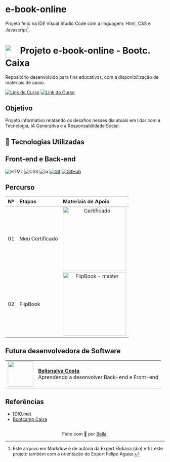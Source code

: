 # e-book-online

Projeto feito na IDE Visual Studio Code com a linguagem: Html, CSS e Javascript[^1].

<h1>
    <a href="https://www.dio.me/">
     <img align="center" width="40px" src="https://hermes.digitalinnovation.one/assets/diome/logo-minimized.png"></a>
    <span>Projeto e-book-online - Bootc. Caixa</span>
</h1>

Repositório desenvolvido para fins educativos, com a disponibilização de materiais de apoio.

[![Link do Curso](https://img.shields.io/badge/▶-000?style=for-the-badge&logo=movie&logoColor=E94D5F)](https://web.dio.me/course/versionamento-de-codigo-com-git-e-github/learning/f3cbaa66-efbd-4c25-842e-2069c188c066) 
[![Link do Curso](https://img.shields.io/badge/Acesse%20o%20Curso%20na%20Plataforma-E94D5F?style=for-the-badge)](https://web.dio.me/course/versionamento-de-codigo-com-git-e-github/learning/f3cbaa66-efbd-4c25-842e-2069c188c066) 

## Objetivo
Projeto informativo relatando os desafios nesses dia atuais em lidar com a Tecnologia, IA Generativa e a Responsabilidade Social.

## 🤖 Tecnologias Utilizadas
## Front-end e Back-end
![HTML](https://img.shields.io/badge/HTML-000?style=for-the-badge&logo=html5&logoColor=30A3DC)
![CSS](https://img.shields.io/badge/CSS-000?style=for-the-badge&logo=css3&logoColor=E94D5F)
![ia](https://github.com/user-attachments/assets/eb3150c5-1785-41ae-8091-9cff51ebfdeb)
[![Git](https://img.shields.io/badge/Git-000?style=for-the-badge&logo=git&logoColor=E94D5F)](https://git-scm.com/doc) 
[![GitHub](https://img.shields.io/badge/GitHub-000?style=for-the-badge&logo=github&logoColor=30A3DC)](https://docs.github.com/)
<br>

## Percurso
<table>
  <thead>
    <tr align="left">
      <th>Nº</th>
      <th>Etapas</th>
      <th>Materiais de Apoio</th>
    </tr>
  </thead>
  <tbody align="left">
    <tr>      
      <td>01</td>
      <td>Meu Certificado</td>
      <td align="center">
        <a href="https://web.dio.me/track/coding-the-future-ia-generativa-microsoft-copilot">
           <img align="center" alt="Certificado" src="https://github.com/user-attachments/assets/418efc19-c0ee-4250-8ea7-a6232d5af2f8" width="200" heigth="150">
        </a>
      </td> 
      <tr>
      <td>02</td>
      <td>FlipBook</td>
      <td align="center">
        <a href=" https://belisnalvacosta.github.io/e-book-online">
           <img align="center" alt="FlipBook - master" src="https://github.com/user-attachments/assets/422216ad-09bf-4836-8693-f3e1c382f128" width="200" heigth="150">
        </a>
      </td>    
    </tr>        
  </tbody>
  <tfoot></tfoot>
</table>

## Futura desenvolvedora de Software
<table>
  <tr>
    <td>
      <img width="80px" align="center" src="https://avatars.githubusercontent.com/BelisnalvaCosta"/>
    </td>
    <td align="left">
      <a href="https://github.com/BelisnalvaCosta">
        <span><b>Belisnalva Costa</b></span>
      </a>
      <br>
      <span>Aprendendo a desenvolver Back-end e Front-end</span>
    </td>
  </tr>
</table>

## Referências
- [DIO.me)
- [Bootcamp Caixa](https://web.dio.me/track/coding-the-future-ia-generativa-microsoft-copilot)
  
##
<div align="center">Feito com 💙 por <a href="https://github.com/BelisnalvaCosta/">Bella</a>.</div>

[^1]: Este arquivo em Markdow é de autoria da Expert Elidiana (dio) e fiz este projeto também com a orientação do Expert Felipe Aguiar.
